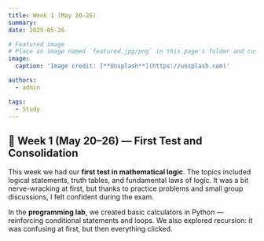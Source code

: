 ```yaml
---
title: Week 1 (May 20–26)
summary: 
date: 2025-05-26

# Featured image
# Place an image named `featured.jpg/png` in this page's folder and customize its options here.
image:
  caption: 'Image credit: [**Unsplash**](https://unsplash.com)'

authors:
  - admin

tags:
  - Study
---
```


## 📅 Week 1 (May 20–26) — First Test and Consolidation

This week we had our **first test in mathematical logic**. The topics included logical statements, truth tables, and fundamental laws of logic. It was a bit nerve-wracking at first, but thanks to practice problems and small group discussions, I felt confident during the exam.  

In the **programming lab**, we created basic calculators in Python — reinforcing conditional statements and loops. We also explored recursion: it was confusing at first, but then everything clicked.  

